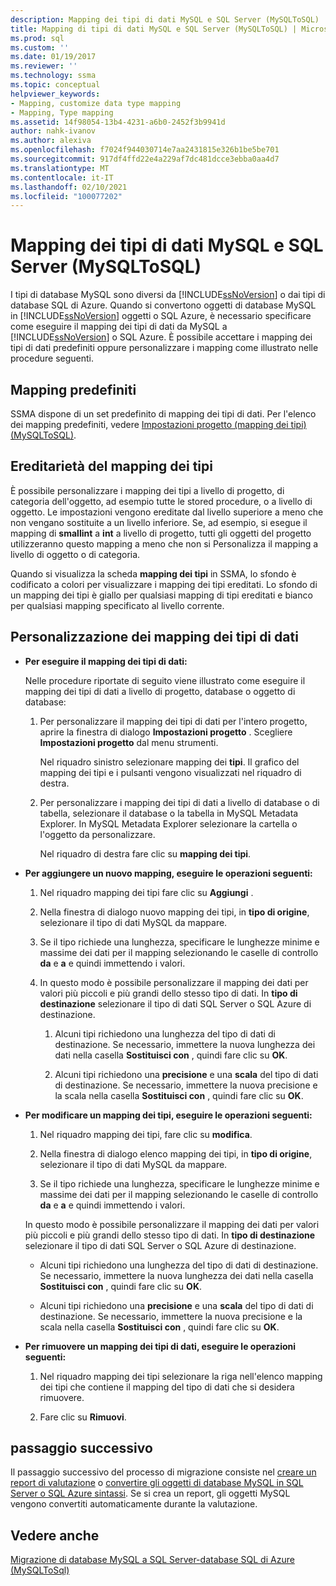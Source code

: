 ```yaml
---
description: Mapping dei tipi di dati MySQL e SQL Server (MySQLToSQL)
title: Mapping di tipi di dati MySQL e SQL Server (MySQLToSQL) | Microsoft Docs
ms.prod: sql
ms.custom: ''
ms.date: 01/19/2017
ms.reviewer: ''
ms.technology: ssma
ms.topic: conceptual
helpviewer_keywords:
- Mapping, customize data type mapping
- Mapping, Type mapping
ms.assetid: 14f98054-13b4-4231-a6b0-2452f3b9941d
author: nahk-ivanov
ms.author: alexiva
ms.openlocfilehash: f7024f944030714e7aa2431815e326b1be5be701
ms.sourcegitcommit: 917df4ffd22e4a229af7dc481dcce3ebba0aa4d7
ms.translationtype: MT
ms.contentlocale: it-IT
ms.lasthandoff: 02/10/2021
ms.locfileid: "100077202"
---
```

# <a name="mapping-mysql-and-sql-server-data-types-mysqltosql"></a>Mapping dei tipi di dati MySQL e SQL Server (MySQLToSQL)
I tipi di database MySQL sono diversi da [!INCLUDE[ssNoVersion](../../includes/ssnoversion-md.md)] o dai tipi di database SQL di Azure. Quando si convertono oggetti di database MySQL in [!INCLUDE[ssNoVersion](../../includes/ssnoversion-md.md)] oggetti o SQL Azure, è necessario specificare come eseguire il mapping dei tipi di dati da MySQL a [!INCLUDE[ssNoVersion](../../includes/ssnoversion-md.md)] o SQL Azure. È possibile accettare i mapping dei tipi di dati predefiniti oppure personalizzare i mapping come illustrato nelle procedure seguenti.  
  
## <a name="default-mappings"></a>Mapping predefiniti  
SSMA dispone di un set predefinito di mapping dei tipi di dati. Per l'elenco dei mapping predefiniti, vedere [Impostazioni progetto &#40;mapping dei tipi&#41; &#40;MySQLToSQL&#41;](../../ssma/mysql/project-settings-type-mapping-mysqltosql.md).  
  
## <a name="type-mapping-inheritance"></a>Ereditarietà del mapping dei tipi  
È possibile personalizzare i mapping dei tipi a livello di progetto, di categoria dell'oggetto, ad esempio tutte le stored procedure, o a livello di oggetto. Le impostazioni vengono ereditate dal livello superiore a meno che non vengano sostituite a un livello inferiore. Se, ad esempio, si esegue il mapping di **smallint** a **int** a livello di progetto, tutti gli oggetti del progetto utilizzeranno questo mapping a meno che non si Personalizza il mapping a livello di oggetto o di categoria.  
  
Quando si visualizza la scheda **mapping dei tipi** in SSMA, lo sfondo è codificato a colori per visualizzare i mapping dei tipi ereditati. Lo sfondo di un mapping dei tipi è giallo per qualsiasi mapping di tipi ereditati e bianco per qualsiasi mapping specificato al livello corrente.  
  
## <a name="customizing-data-type-mappings"></a>Personalizzazione dei mapping dei tipi di dati  
  
-   **Per eseguire il mapping dei tipi di dati:**  
  
    Nelle procedure riportate di seguito viene illustrato come eseguire il mapping dei tipi di dati a livello di progetto, database o oggetto di database:  
  
    1.  Per personalizzare il mapping dei tipi di dati per l'intero progetto, aprire la finestra di dialogo **Impostazioni progetto** . Scegliere **Impostazioni progetto** dal menu strumenti.  
  
        Nel riquadro sinistro selezionare mapping dei **tipi**. Il grafico del mapping dei tipi e i pulsanti vengono visualizzati nel riquadro di destra.  
  
    2.  Per personalizzare i mapping dei tipi di dati a livello di database o di tabella, selezionare il database o la tabella in MySQL Metadata Explorer. In MySQL Metadata Explorer selezionare la cartella o l'oggetto da personalizzare.  
  
        Nel riquadro di destra fare clic su **mapping dei tipi**.  
  
-   **Per aggiungere un nuovo mapping, eseguire le operazioni seguenti:**  
  
    1.  Nel riquadro mapping dei tipi fare clic su **Aggiungi** .  
  
    2.  Nella finestra di dialogo nuovo mapping dei tipi, in **tipo di origine**, selezionare il tipo di dati MySQL da mappare.  
  
    3.  Se il tipo richiede una lunghezza, specificare le lunghezze minime e massime dei dati per il mapping selezionando le caselle di controllo **da** e **a** e quindi immettendo i valori.  
  
    4.  In questo modo è possibile personalizzare il mapping dei dati per valori più piccoli e più grandi dello stesso tipo di dati. In **tipo di destinazione** selezionare il tipo di dati SQL Server o SQL Azure di destinazione.  
  
        1.  Alcuni tipi richiedono una lunghezza del tipo di dati di destinazione. Se necessario, immettere la nuova lunghezza dei dati nella casella **Sostituisci con** , quindi fare clic su **OK**.  
  
        2.  Alcuni tipi richiedono una **precisione** e una **scala** del tipo di dati di destinazione. Se necessario, immettere la nuova precisione e la scala nella casella **Sostituisci con** , quindi fare clic su **OK**.  
  
-   **Per modificare un mapping dei tipi, eseguire le operazioni seguenti:**  
  
    1.  Nel riquadro mapping dei tipi, fare clic su **modifica**.  
  
    2.  Nella finestra di dialogo elenco mapping dei tipi, in **tipo di origine**, selezionare il tipo di dati MySQL da mappare.  
  
    3.  Se il tipo richiede una lunghezza, specificare le lunghezze minime e massime dei dati per il mapping selezionando le caselle di controllo **da** e **a** e quindi immettendo i valori.  
  
    In questo modo è possibile personalizzare il mapping dei dati per valori più piccoli e più grandi dello stesso tipo di dati. In **tipo di destinazione** selezionare il tipo di dati SQL Server o SQL Azure di destinazione.  
  
    -  Alcuni tipi richiedono una lunghezza del tipo di dati di destinazione. Se necessario, immettere la nuova lunghezza dei dati nella casella **Sostituisci con** , quindi fare clic su **OK**.  
  
    -  Alcuni tipi richiedono una **precisione** e una **scala** del tipo di dati di destinazione. Se necessario, immettere la nuova precisione e la scala nella casella **Sostituisci con** , quindi fare clic su **OK**.  
  
-   **Per rimuovere un mapping dei tipi di dati, eseguire le operazioni seguenti:**  
  
    1.  Nel riquadro mapping dei tipi selezionare la riga nell'elenco mapping dei tipi che contiene il mapping del tipo di dati che si desidera rimuovere.  
  
    2.  Fare clic su **Rimuovi**.  
  
## <a name="next-step"></a>passaggio successivo  
Il passaggio successivo del processo di migrazione consiste nel [creare un report di valutazione](assessing-mysql-databases-for-conversion-mysqltosql.md) o [convertire gli oggetti di database MySQL in SQL Server o SQL Azure sintassi](converting-mysql-databases-mysqltosql.md). Se si crea un report, gli oggetti MySQL vengono convertiti automaticamente durante la valutazione.  
  
## <a name="see-also"></a>Vedere anche  
[Migrazione di database MySQL a SQL Server-database SQL di Azure &#40;MySQLToSql&#41;](../../ssma/mysql/migrating-mysql-databases-to-sql-server-azure-sql-db-mysqltosql.md)  
  
